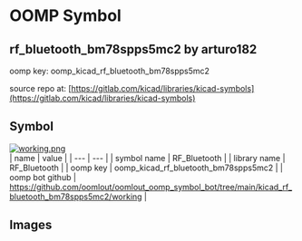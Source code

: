 # OOMP Symbol  
## rf_bluetooth_bm78spps5mc2  by arturo182  
  
oomp key: oomp_kicad_rf_bluetooth_bm78spps5mc2  
  
source repo at: [https://gitlab.com/kicad/libraries/kicad-symbols](https://gitlab.com/kicad/libraries/kicad-symbols)  
## Symbol  
  
[![working.png](working_600.png)](working.png)  
| name | value | 
| --- | --- | 
| symbol name | RF_Bluetooth | 
| library name | RF_Bluetooth | 
| oomp key | oomp_kicad_rf_bluetooth_bm78spps5mc2 | 
| oomp bot github | https://github.com/oomlout/oomlout_oomp_symbol_bot/tree/main/kicad_rf_bluetooth_bm78spps5mc2/working | 
## Images  
